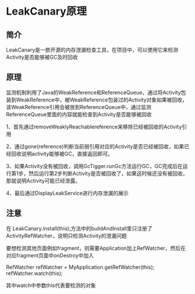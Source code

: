 # LeakCanary原理

## 简介
LeakCanary是一款开源的内存泄漏检查工具，在项目中，可以使用它来检测Activity是否能够被GC及时回收

## 原理
监测机制利用了Java的WeakReference和ReferenceQueue，通过将Activity包装到WeakReference中，被WeakReference包装过的Activity对象如果被回收，该WeakReference引用会被放到ReferenceQueue中，通过监测ReferenceQueue里面的内容就能检查到Activity是否能够被回收

1、首先通过removeWeaklyReachablereference来移除已经被回收的Activity引用

2、通过gone(reference)判断当前弱引用对应的Activity是否已经被回收，如果已经回收说明activity能够被GC，直接返回即可。

3、如果Activity没有被回收，调用GcTigger.runGc方法运行GC，GC完成后在运行第1步，然后运行第2步判断Activity是否被回收了，如果这时候还没有被回收，那就说明Activity可能已经泄露。

4、最后通过DisplayLeakService进行内存泄漏的展示

## 注意
在 LeakCanary.install(this);方法中的buildAndInstall里只注册了ActivityRefWatcher，说明只检测Activity的泄漏问题

要想检测其他页面例如fragment，则需要Application加上RefWatcher，然后在对应fragment页面中onDestroy中加入

RefWatcher refWatcher = MyApplication.getRefWatcher(this);
refWatcher.watch(this);

其中watch中参数this代表要检测的对象
